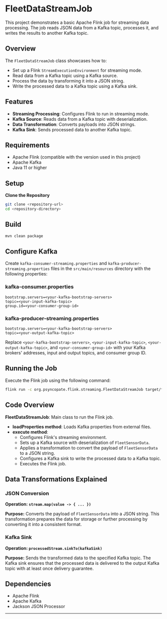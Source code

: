 
# FleetDataStreamJob

This project demonstrates a basic Apache Flink job for streaming data processing. The job reads JSON data from a Kafka topic, processes it, and writes the results to another Kafka topic.

## Overview

The `FleetDataStreamJob` class showcases how to:
- Set up a Flink `StreamExecutionEnvironment` for streaming mode.
- Read data from a Kafka topic using a Kafka source.
- Process the data by transforming it into a JSON string.
- Write the processed data to a Kafka topic using a Kafka sink.

## Features

- **Streaming Processing**: Configures Flink to run in streaming mode.
- **Kafka Source**: Reads data from a Kafka topic with deserialization.
- **Data Transformation**: Converts payloads into JSON strings.
- **Kafka Sink**: Sends processed data to another Kafka topic.

## Requirements

- Apache Flink (compatible with the version used in this project)
- Apache Kafka
- Java 11 or higher

## Setup

**Clone the Repository**

```bash
git clone <repository-url>
cd <repository-directory>
```

## Build

```bash
mvn clean package
```

## Configure Kafka

Create `kafka-consumer-streaming.properties` and `kafka-producer-streaming.properties` files in the `src/main/resources` directory with the following properties:

### kafka-consumer.properties

```properties
bootstrap.servers=<your-kafka-bootstrap-servers>
topic=<your-input-kafka-topic>
group.id=<your-consumer-group-id>
```

### kafka-producer-streaming.properties

```properties
bootstrap.servers=<your-kafka-bootstrap-servers>
topic=<your-output-kafka-topic>
```

Replace `<your-kafka-bootstrap-servers>`, `<your-input-kafka-topic>`, `<your-output-kafka-topic>`, and `<your-consumer-group-id>` with your Kafka brokers' addresses, input and output topics, and consumer group ID.

## Running the Job

Execute the Flink job using the following command:

```bash
flink run -c org.psyncopate.flink.streaming.FleetDataStreamJob target/flink-tutorial-1.1-<version>.jar
```

## Code Overview

**FleetDataStreamJob**: Main class to run the Flink job.

- **loadProperties method**: Loads Kafka properties from external files.
- **execute method**:
    - Configures Flink's streaming environment.
    - Sets up a Kafka source with deserialization of `FleetSensorData`.
    - Applies a transformation to convert the payload of `FleetSensorData` to a JSON string.
    - Configures a Kafka sink to write the processed data to a Kafka topic.
    - Executes the Flink job.

## Data Transformations Explained

### JSON Conversion

**Operation: `stream.map(value -> { ... })`**

**Purpose:** Converts the payload of `FleetSensorData` into a JSON string. This transformation prepares the data for storage or further processing by converting it into a consistent format.

### Kafka Sink

**Operation: `processedStream.sinkTo(kafkaSink)`**

**Purpose:** Sends the transformed data to the specified Kafka topic. The Kafka sink ensures that the processed data is delivered to the output Kafka topic with at least once delivery guarantee.

## Dependencies

- Apache Flink
- Apache Kafka
- Jackson JSON Processor

---

